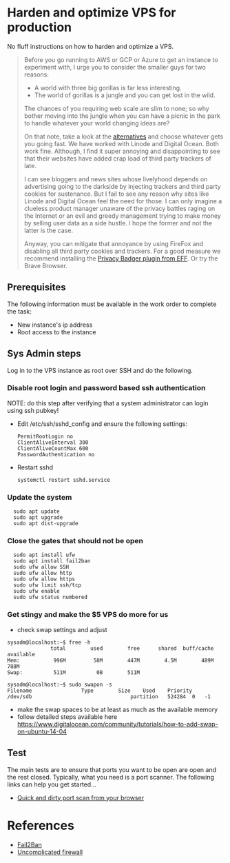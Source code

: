 # Harden and optimize VPS for production
No fluff instructions on how to harden and optimize a VPS.

> Before you go running to AWS or GCP or Azure to get an instance to experiment
> with, I urge you to consider the smaller guys for two reasons:
> - A world with three big gorillas is far less interesting.
> - The world of gorillas is a jungle and you can get lost in the wild.
>
> The chances of you requiring web scale are slim to none; so why bother moving
> into the jungle when you can have a picnic in the park to handle whatever your
> world changing ideas are?
>
> On that note, take a look at the [alternatives](https://joshtronic.com/2018/10/15/vps-showdown-october-2018/)
> and choose whatever gets you going fast. We have worked with Linode and
> Digital Ocean. Both work fine. Although, I find it super annoying and
> disappointing to see that their websites have added crap load of third
> party trackers of late.
>
> I can see bloggers and news sites whose livelyhood depends on advertising
> going to the darkside by injecting trackers and third party cookies for
> sustenance. But I fail to see any reason why sites like Linode and Digital
> Ocean feel the need for those. I can only imagine a clueless product manager
> unaware of the privacy battles raging on the Internet or an evil and greedy
> management trying to make money by selling user data as a side hustle. I hope
> the former and not the latter is the case.
>
> Anyway, you can mitigate that annoyance by using FireFox and disabling all
> third party cookies and trackers. For a good measure we recommend installing
> the [Privacy Badger plugin from EFF](https://www.eff.org/privacybadger). Or
> try the Brave Browser.

## Prerequisites
The following information must be available in the work order to complete the
task:

- New instance's ip address
- Root access to the instance

## Sys Admin steps
Log in to the VPS instance as root over SSH and do the following.

### Disable root login and password based ssh authentication
NOTE:
  do this step after verifying that a system administrator
  can login using ssh pubkey!

- Edit /etc/ssh/sshd_config and ensure the following settings:
  ```shell
  PermitRootLogin no
  ClientAliveInterval 300
  ClientAliveCountMax 600
  PasswordAuthentication no
  ```
- Restart sshd
  ```shell
  systemctl restart sshd.service
  ```

### Update the system
```shell
  sudo apt update
  sudo apt upgrade
  sudo apt dist-upgrade
```

### Close the gates that should not be open
```shell
  sudo apt install ufw
  sudo apt install fail2ban
  sudo ufw allow SSH
  sudo ufw allow http
  sudo ufw allow https
  sudo ufw limit ssh/tcp
  sudo ufw enable
  sudo ufw status numbered
```

### Get stingy and make the $5 VPS do more for us
- check swap settings and adjust
```console
sysadm@localhost:~$ free -h
              total        used        free      shared  buff/cache   available
Mem:           996M         58M        447M        4.5M        489M        788M
Swap:          511M          0B        511M

sysadm@localhost:~$ sudo swapon -s
Filename				Type		Size	Used	Priority
/dev/sdb                               	partition	524284	0	-1
```
- make the swap spaces to be at least as much as the available memory
- follow detailed steps available here https://www.digitalocean.com/community/tutorials/how-to-add-swap-on-ubuntu-14-04

## Test
The main tests are to ensure that ports you want to be open are open
and the rest closed. Typically, what you need is a port scanner. The
following links can help you get started...

- [Quick and dirty port scan from your browser](https://viewdns.info/portscan/?host=$IpAddress)

# References
- [Fail2Ban](https://www.fail2ban.org/wiki/index.php/MANUAL_0_8)
- [Uncomplicated firewall](https://wiki.ubuntu.com/UncomplicatedFirewall)
